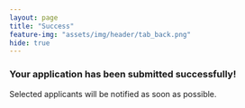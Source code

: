 ```yaml
---
layout: page
title: "Success"
feature-img: "assets/img/header/tab_back.png"
hide: true
---
```


### Your application has been submitted successfully!

Selected applicants will be notified as soon as possible.

<br>
